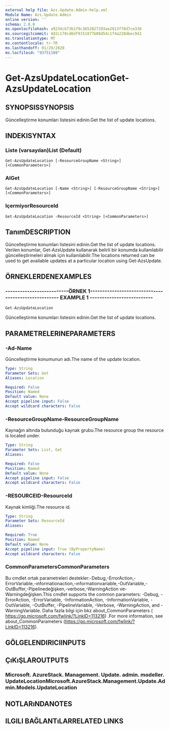 ```yaml
---
external help file: Azs.Update.Admin-help.xml
Module Name: Azs.Update.Admin
online version: ''
schema: 2.0.0
ms.openlocfilehash: a9234cb73b1f9c3652827293ae2813f78d7ce336
ms.sourcegitcommit: 4d2c178cd6df9151877b08d54c1f4a228dbec9d1
ms.translationtype: MT
ms.contentlocale: tr-TR
ms.lasthandoff: 01/29/2020
ms.locfileid: "93751109"
---
```

# <span data-ttu-id="80b20-101">Get-AzsUpdateLocation</span><span class="sxs-lookup"><span data-stu-id="80b20-101">Get-AzsUpdateLocation</span></span>

## <span data-ttu-id="80b20-102">SYNOPSIS</span><span class="sxs-lookup"><span data-stu-id="80b20-102">SYNOPSIS</span></span>
<span data-ttu-id="80b20-103">Güncelleştirme konumları listesini edinin.</span><span class="sxs-lookup"><span data-stu-id="80b20-103">Get the list of update locations.</span></span>

## <span data-ttu-id="80b20-104">INDEKI</span><span class="sxs-lookup"><span data-stu-id="80b20-104">SYNTAX</span></span>

### <span data-ttu-id="80b20-105">Liste (varsayılan)</span><span class="sxs-lookup"><span data-stu-id="80b20-105">List (Default)</span></span>
```
Get-AzsUpdateLocation [-ResourceGroupName <String>] [<CommonParameters>]
```

### <span data-ttu-id="80b20-106">Al</span><span class="sxs-lookup"><span data-stu-id="80b20-106">Get</span></span>
```
Get-AzsUpdateLocation [-Name <String>] [-ResourceGroupName <String>] [<CommonParameters>]
```

### <span data-ttu-id="80b20-107">Içermiyor</span><span class="sxs-lookup"><span data-stu-id="80b20-107">ResourceId</span></span>
```
Get-AzsUpdateLocation -ResourceId <String> [<CommonParameters>]
```

## <span data-ttu-id="80b20-108">Tanım</span><span class="sxs-lookup"><span data-stu-id="80b20-108">DESCRIPTION</span></span>
<span data-ttu-id="80b20-109">Güncelleştirme konumları listesini edinin.</span><span class="sxs-lookup"><span data-stu-id="80b20-109">Get the list of update locations.</span></span> <span data-ttu-id="80b20-110">Verilen konumlar, Get-AzsUpdate kullanarak belirli bir konumda kullanılabilir güncelleştirmeleri almak için kullanılabilir.</span><span class="sxs-lookup"><span data-stu-id="80b20-110">The locations returned can be used to get available updates at a particular location using Get-AzsUpdate.</span></span>

## <span data-ttu-id="80b20-111">ÖRNEKLERDEN</span><span class="sxs-lookup"><span data-stu-id="80b20-111">EXAMPLES</span></span>

### <span data-ttu-id="80b20-112">--------------------------ÖRNEK 1--------------------------</span><span class="sxs-lookup"><span data-stu-id="80b20-112">-------------------------- EXAMPLE 1 --------------------------</span></span>
```
Get-AzsUpdateLocation
```

<span data-ttu-id="80b20-113">Güncelleştirme konumları listesini edinin.</span><span class="sxs-lookup"><span data-stu-id="80b20-113">Get the list of update locations.</span></span>

## <span data-ttu-id="80b20-114">PARAMETRELERINE</span><span class="sxs-lookup"><span data-stu-id="80b20-114">PARAMETERS</span></span>

### <span data-ttu-id="80b20-115">-Ad</span><span class="sxs-lookup"><span data-stu-id="80b20-115">-Name</span></span>
<span data-ttu-id="80b20-116">Güncelleştirme konumunun adı.</span><span class="sxs-lookup"><span data-stu-id="80b20-116">The name of the update location.</span></span>

```yaml
Type: String
Parameter Sets: Get
Aliases: Location

Required: False
Position: Named
Default value: None
Accept pipeline input: False
Accept wildcard characters: False
```

### <span data-ttu-id="80b20-117">-ResourceGroupName</span><span class="sxs-lookup"><span data-stu-id="80b20-117">-ResourceGroupName</span></span>
<span data-ttu-id="80b20-118">Kaynağın altında bulunduğu kaynak grubu.</span><span class="sxs-lookup"><span data-stu-id="80b20-118">The resource group the resource is located under.</span></span>

```yaml
Type: String
Parameter Sets: List, Get
Aliases: 

Required: False
Position: Named
Default value: None
Accept pipeline input: False
Accept wildcard characters: False
```

### <span data-ttu-id="80b20-119">-RESOURCEID</span><span class="sxs-lookup"><span data-stu-id="80b20-119">-ResourceId</span></span>
<span data-ttu-id="80b20-120">Kaynak kimliği.</span><span class="sxs-lookup"><span data-stu-id="80b20-120">The resource id.</span></span>

```yaml
Type: String
Parameter Sets: ResourceId
Aliases: 

Required: True
Position: Named
Default value: None
Accept pipeline input: True (ByPropertyName)
Accept wildcard characters: False
```

### <span data-ttu-id="80b20-121">CommonParameters</span><span class="sxs-lookup"><span data-stu-id="80b20-121">CommonParameters</span></span>
<span data-ttu-id="80b20-122">Bu cmdlet ortak parametreleri destekler:-Debug,-ErrorAction,-ErrorVariable,-ınformationaction,-ınformationvariable,-OutVariable,-OutBuffer,-Pipelinedeğişken,-verbose,-WarningAction ve-Warningdeğişken.</span><span class="sxs-lookup"><span data-stu-id="80b20-122">This cmdlet supports the common parameters: -Debug, -ErrorAction, -ErrorVariable, -InformationAction, -InformationVariable, -OutVariable, -OutBuffer, -PipelineVariable, -Verbose, -WarningAction, and -WarningVariable.</span></span> <span data-ttu-id="80b20-123">Daha fazla bilgi için bkz about_CommonParameters ( https://go.microsoft.com/fwlink/?LinkID=113216) .</span><span class="sxs-lookup"><span data-stu-id="80b20-123">For more information, see about_CommonParameters (https://go.microsoft.com/fwlink/?LinkID=113216).</span></span>

## <span data-ttu-id="80b20-124">GÖLGELENDIRICI</span><span class="sxs-lookup"><span data-stu-id="80b20-124">INPUTS</span></span>

## <span data-ttu-id="80b20-125">ÇıKıŞLAR</span><span class="sxs-lookup"><span data-stu-id="80b20-125">OUTPUTS</span></span>

### <span data-ttu-id="80b20-126">Microsoft. AzureStack. Management. Update. admin. modeller. UpdateLocation</span><span class="sxs-lookup"><span data-stu-id="80b20-126">Microsoft.AzureStack.Management.Update.Admin.Models.UpdateLocation</span></span>

## <span data-ttu-id="80b20-127">NOTLARıNDA</span><span class="sxs-lookup"><span data-stu-id="80b20-127">NOTES</span></span>

## <span data-ttu-id="80b20-128">ILGILI BAĞLANTıLAR</span><span class="sxs-lookup"><span data-stu-id="80b20-128">RELATED LINKS</span></span>

